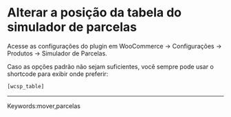 # Alterar a posição da tabela do simulador de parcelas

Acesse as configurações do plugin em WooCommerce -> Configurações -> Produtos -> Simulador de Parcelas.

Caso as opções padrão não sejam suficientes, você sempre pode usar o shortcode para exibir onde preferir:

```php
[wcsp_table]
```

___

Keywords:mover,parcelas